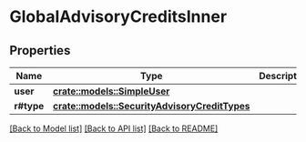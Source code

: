 # GlobalAdvisoryCreditsInner

## Properties

Name | Type | Description | Notes
------------ | ------------- | ------------- | -------------
**user** | [**crate::models::SimpleUser**](simple-user.md) |  | 
**r#type** | [**crate::models::SecurityAdvisoryCreditTypes**](security-advisory-credit-types.md) |  | 

[[Back to Model list]](../README.md#documentation-for-models) [[Back to API list]](../README.md#documentation-for-api-endpoints) [[Back to README]](../README.md)


